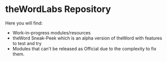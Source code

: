 # theWordLabs Repository
Here you will find:
- Work-in-progress modules/resources
- theWord Sneak-Peek which is an alpha version of theWord with features to test and try
- Modules that can't be released as Official due to the complexity to fix them.
